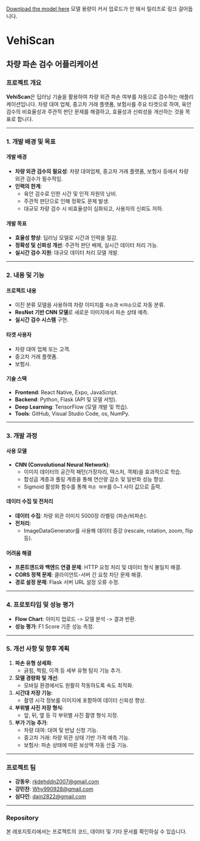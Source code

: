 [Download the model here](https://github.com/username/repo/releases/download/v1.0/car_damage_detection_model.h5)
모델 용량이 커서 업로드가 안 돼서 릴리즈로 링크 걸어둡니다.
# VehiScan

## 차량 파손 검수 어플리케이션

### 프로젝트 개요
**VehiScan**은 딥러닝 기술을 활용하여 차량 외관 파손 여부를 자동으로 검수하는 애플리케이션입니다. 차량 대여 업체, 중고차 거래 플랫폼, 보험사를 주요 타겟으로 하여, 육안 검수의 비효율성과 주관적 판단 문제를 해결하고, 효율성과 신뢰성을 개선하는 것을 목표로 합니다.

---

### 1. 개발 배경 및 목표
#### 개발 배경
- **차량 외관 검수의 필요성**: 차량 대여업체, 중고차 거래 플랫폼, 보험사 등에서 차량 외관 검수가 필수적임.
- **인력의 한계**: 
  - 육안 검수로 인한 시간 및 인적 자원의 낭비.
  - 주관적 판단으로 인해 정확도 문제 발생.
  - 대규모 차량 검수 시 비효율성이 심화되고, 사용자의 신뢰도 저하.

#### 개발 목표
- **효율성 향상**: 딥러닝 모델로 시간과 인력을 절감.
- **정확성 및 신뢰성 개선**: 주관적 판단 배제, 실시간 데이터 처리 가능.
- **실시간 검수 지원**: 대규모 데이터 처리 모델 개발.

---

### 2. 내용 및 기능
#### 프로젝트 내용
- 이진 분류 모델을 사용하여 차량 이미지를 `파손`과 `비파손`으로 자동 분류.
- **ResNet 기반 CNN 모델**로 새로운 이미지에서 파손 상태 예측.
- **실시간 검수 시스템** 구현.

#### 타겟 사용자
- 차량 대여 업체 또는 고객.
- 중고차 거래 플랫폼.
- 보험사.

#### 기술 스택
- **Frontend**: React Native, Expo, JavaScript.
- **Backend**: Python, Flask (API 및 모델 서빙).
- **Deep Learning**: TensorFlow (모델 개발 및 학습).
- **Tools**: GitHub, Visual Studio Code, os, NumPy.

---

### 3. 개발 과정
#### 사용 모델
- **CNN (Convolutional Neural Network)**:
  - 이미지 데이터의 공간적 패턴(가장자리, 텍스처, 객체)을 효과적으로 학습.
  - 합성곱 계층과 풀링 계층을 통해 연산량 감소 및 일반화 성능 향상.
  - Sigmoid 활성화 함수를 통해 `파손 여부`를 0~1 사이 값으로 출력.

#### 데이터 수집 및 전처리
- **데이터 수집**: 차량 외관 이미지 5000장 라벨링 (파손/비파손).
- **전처리**:
  - ImageDataGenerator를 사용해 데이터 증강 (rescale, rotation, zoom, flip 등).

#### 어려움 해결
- **프론트엔드와 백엔드 연결 문제**: HTTP 요청 처리 및 데이터 형식 불일치 해결.
- **CORS 정책 문제**: 클라이언트-서버 간 요청 차단 문제 해결.
- **경로 설정 문제**: Flask 서버 URL 설정 오류 수정.

---

### 4. 프로토타입 및 성능 평가
- **Flow Chart**: 이미지 업로드 -> 모델 분석 -> 결과 반환.
- **성능 평가**: F1 Score 기준 성능 측정.

---

### 5. 개선 사항 및 향후 계획
1. **파손 유형 상세화**:
   - 긁힘, 찍힘, 이격 등 세부 유형 탐지 기능 추가.
2. **모델 경량화 및 개선**:
   - 모바일 환경에서도 원활히 작동하도록 속도 최적화.
3. **시간대 저장 기능**:
   - 촬영 시각 정보를 이미지에 포함하여 데이터 신뢰성 향상.
4. **부위별 사진 저장 형식**:
   - 앞, 뒤, 옆 등 각 부위별 사진 촬영 형식 지정.
5. **부가 기능 추가**:
   - 차량 대여: 대여 및 반납 신청 기능.
   - 중고차 거래: 차량 외관 상태 기반 가격 예측 기능.
   - 보험사: 파손 상태에 따른 보상액 자동 산출 기능.

---

### 프로젝트 팀
- **강동우**: rkdehddn2007@gmail.com
- **강민찬**: Why990928@gmail.com
- **심다인**: dain2822@gmail.com

---

### Repository
본 레포지토리에서는 프로젝트의 코드, 데이터 및 기타 문서를 확인하실 수 있습니다.
